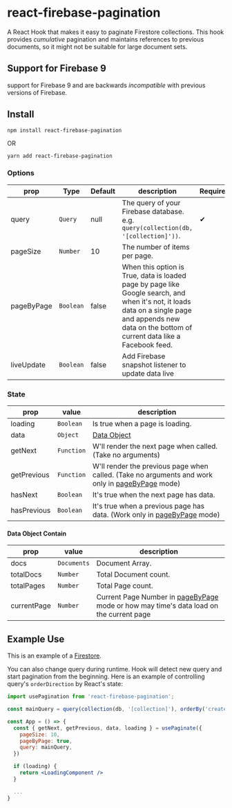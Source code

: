 # react-firebase-pagination

A React Hook that makes it easy to paginate Firestore collections.
This hook provides _cumulative_ pagination and maintains references to previous documents, so it might not be suitable for large document sets.

## Support for Firebase 9

support for Firebase 9 and are backwards _incompatible_ with previous versions of Firebase.

## Install

```
npm install react-firebase-pagination
```

OR

```
yarn add react-firebase-pagination
```

### Options

| **prop**   | **Type**  | **Default** | **description**                                                                                                                                                                                      | **Required** |
| ---------- | --------- | ----------- | ---------------------------------------------------------------------------------------------------------------------------------------------------------------------------------------------------- | ------------ |
| query      | `Query`   | null        | The query of your Firebase database. e.g. `query(collection(db, '[collection]'))`.                                                                                                                   | ✔            |
| pageSize   | `Number`  | 10          | The number of items per page.                                                                                                                                                                        |              |
| pageByPage | `Boolean` | false       | When this option is True, data is loaded page by page like Google search, and when it's not, it loads data on a single page and appends new data on the bottom of current data like a Facebook feed. |              |
| liveUpdate | `Boolean` | false       | Add Firebase snapshot listener to update data live                                                                                                                                                   |              |

### State

| **prop**    | **value**  | **description**                                                                                             |
| ----------- | ---------- | ----------------------------------------------------------------------------------------------------------- |
| loading     | `Boolean`  | Is true when a page is loading.                                                                             |
| data        | `Object`   | [Data Object](#data-object-contain)                                                                         |
| getNext     | `Function` | W'll render the next page when called. (Take no arguments)                                                  |
| getPrevious | `Function` | W'll render the previous page when called. (Take no arguments and work only in [pageByPage](#options) mode) |
| hasNext     | `Boolean`  | It's true when the next page has data.                                                                      |
| hasPrevious | `Boolean`  | It's true when a previous page has data. (Work only in [pageByPage](#options) mode)                         |

#### Data Object Contain

| **prop**    | **value**   | **description**                                                                                    |
| ----------- | ----------- | -------------------------------------------------------------------------------------------------- |
| docs        | `Documents` | Document Array.                                                                                    |
| totalDocs   | `Number`    | Total Document count.                                                                              |
| totalPages  | `Number`    | Total Page count.                                                                                  |
| currentPage | `Number`    | Current Page Number in [pageByPage](#options) mode or how may time's data load on the current page |

## Example Use

This is an example of a [Firestore](https://firebase.google.com/docs/firestore/).

You can also change query during runtime. Hook will detect new query and start pagination from the beginning.
Here is an example of controlling query's `orderDirection` by React's state:

```jsx
import usePagination from 'react-firebase-pagination';

const mainQuery = query(collection(db, '[collection]'), orderBy('created_timestamp', 'desc'));

const App = () => {
  const { getNext, getPrevious, data, loading } = usePaginate({
    pageSize: 10,
    pageByPage: true,
    query: mainQuery,
  })

  if (loading) {
    return <LoadingComponent />
  }

  ...
}
```
